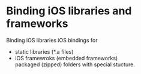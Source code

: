 # Binding iOS libraries and frameworks

Binding iOS libraries 
iOS bindings for 

*	static libraries (*.a files)
*	iOS framewroks (embedded frameworks)	
	packaged (zipped) folders with special stucture. 